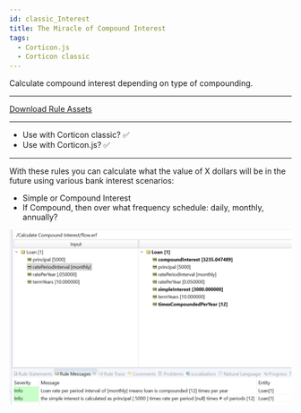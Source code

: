 ```yaml
---
id: classic_Interest
title: The Miracle of Compound Interest
tags:
  - Corticon.js
  - Corticon classic
---
```


Calculate compound interest depending on type of compounding.

---

[Download Rule Assets](https://github.com/corticon/accelerators/raw/main/docs/classic-templates/project-zips/Calculate%20Compound%20Interest.zip)

---
* Use with Corticon classic? ✅
* Use with Corticon.js? ✅
---

With these rules you can calculate what the value of X dollars will be in the future using various bank interest scenarios:
- Simple or Compound Interest
- If Compound, then over what frequency schedule: daily, monthly, annually?

![Alt text](images/compound_interest_test.png)